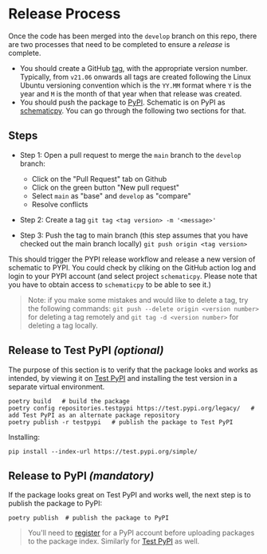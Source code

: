 # Release Process

Once the code has been merged into the `develop` branch on this repo, there are two processes that need to be completed to ensure a _release_ is complete.

- You should create a GitHub [tag](https://git-scm.com/book/en/v2/Git-Basics-Tagging), with the appropriate version number. Typically, from `v21.06` onwards all tags are created following the Linux Ubuntu versioning convention which is the `YY.MM` format where `Y` is the year and `M` is the month of that year when that release was created.
- You should push the package to [PyPI](https://pypi.org/). Schematic is on PyPI as [schematicpy](https://pypi.org/project/schematicpy/). You can go through the following two sections for that.

## Steps 
- Step 1: Open a pull request to merge the `main` branch to the `develop` branch: 
    - Click on the "Pull Request" tab on Github
    - Click on the green button "New pull request"
    - Select `main` as "base" and `develop` as "compare"
    - Resolve conflicts

- Step 2: Create a tag
`git tag <tag version> -m '<message>'`

- Step 3: Push the tag to main branch (this step assumes that you have checked out the main branch locally)
`git push origin <tag version>`

This should trigger the PYPI release workflow and release a new version of schematic to PYPI. You could check by cliking on the GitHub action log and login to your PYPI account (and select project `schematicpy`. Please note that you have to obtain access to `schematicpy` to be able to see it.)

>Note: if you make some mistakes and would like to delete a tag, try the following commands: `git push --delete origin <version number>` for deleting a tag remotely and `git tag -d <version number>` for deleting a tag locally. 


## Release to Test PyPI _(optional)_

The purpose of this section is to verify that the package looks and works as intended, by viewing it on [Test PyPI](https://test.pypi.org/) and installing the test version in a separate virtual environment.

```
poetry build   # build the package
poetry config repositories.testpypi https://test.pypi.org/legacy/   # add Test PyPI as an alternate package repository
poetry publish -r testpypi   # publish the package to Test PyPI
```

Installing:

```
pip install --index-url https://test.pypi.org/simple/
```

## Release to PyPI _(mandatory)_

If the package looks great on Test PyPI and works well, the next step is to publish the package to PyPI:

```
poetry publish  # publish the package to PyPI
```

> You'll need to [register](https://pypi.org/account/register/) for a PyPI account before uploading packages to the package index. Similarly for [Test PyPI](https://test.pypi.org/account/register/) as well.